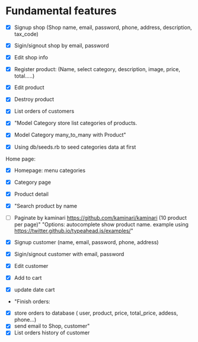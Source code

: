 # Fundamental features
- [x] Signup shop (Shop name, email, password, phone, address, description, tax_code)
- [x] Sigin/signout shop by email, password
- [x] Edit shop info

- [x] Register product: (Name, select category, description, image, price, total.....)
- [x] Edit product
- [x] Destroy product
- [x] List orders of customers

- [x] "Model Category store list categories of products. 
- [x] Model Category many_to_many with Product"
- [x] Using db/seeds.rb to seed categories data at first

Home page: 
- [x] Homepage: menu categories

- [x] Category page
- [x] Product detail
- [x] "Search product by name
- [ ] Paginate by kaminari https://github.com/kaminari/kaminari (10 product per page)"
"Options: autocomplete show product name.
example using https://twitter.github.io/typeahead.js/examples/"

- [x] Signup customer (name, email, password, phone, address)
- [x] Sigin/signout customer with email, password
- [x] Edit customer
- [x] Add to cart
- [x] update date cart
- "Finish orders: 
- [x] store orders to database ( user, product, price, total_price, addess, phone...)
- [x] send email to Shop, customer"
- [x] List orders history of customer